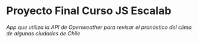 # Proyecto Final Curso JS Escalab

_App que utiliza la API de Openweather para revisar el pronóstico del clima de algunas ciudades de Chile_

